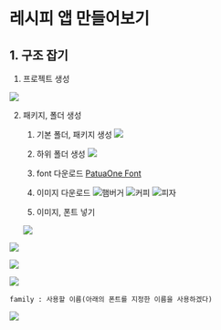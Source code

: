 
# 레시피 앱 만들어보기

## 1. 구조 잡기

1. 프로젝트 생성

![](https://i.imgur.com/4yegJAP.png)


2. 패키지, 폴더 생성
	1. 기본 폴더, 패키지 생성
		![](https://i.imgur.com/FZqQsml.png)
		
	2. 하위 폴더 생성
	![](https://i.imgur.com/hVD7oFj.png)
	3. font 다운로드
	[PatuaOne Font](https://fonts.google.com/specimen/Patua+One)
	4. 이미지 다운로드
	![햄버거](https://i.imgur.com/08QntoO.jpg)
	![커피](https://i.imgur.com/J346gPH.jpg)
	![피자](https://i.imgur.com/0eMQM1s.jpg)
	5. 이미지, 폰트 넣기

	![](https://i.imgur.com/OUGYF4M.png)


![](https://i.imgur.com/3YDzn5p.png)


![](https://i.imgur.com/a87kne3.png)


![](https://i.imgur.com/CUf0pfI.png)

```
family : 사용할 이름(아래의 폰트를 지정한 이름을 사용하겠다)
```


![](https://i.imgur.com/ulxRbun.png)



